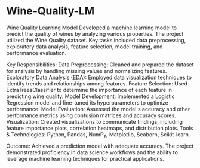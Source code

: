# Wine-Quality-LM
Wine Quality Learning Model
Developed a machine learning model to predict the quality of wines by analyzing various properties. The project utilized the Wine Quality dataset. Key tasks included data preprocessing, exploratory data analysis, feature selection, model training, and performance evaluation.

Key Responsibilities:
Data Preprocessing: Cleaned and prepared the dataset for analysis by handling missing values and normalizing features.
Exploratory Data Analysis (EDA): Employed data visualization techniques to identify trends and relationships among features.
Feature Selection: Used ExtraTreesClassifier to determine the importance of each feature in predicting wine quality.
Model Development: Implemented a Logistic Regression model and fine-tuned its hyperparameters to optimize performance.
Model Evaluation: Assessed the model's accuracy and other performance metrics using confusion matrices and accuracy scores.
Visualization: Created visualizations to communicate findings, including feature importance plots, correlation heatmaps, and distribution plots.
Tools & Technologies: Python, Pandas, NumPy, Matplotlib, Seaborn, Scikit-learn.

Outcome:
Achieved a prediction model with adequate accuracy. The project demonstrated proficiency in data science workflows and the ability to leverage machine learning techniques for practical applications.
